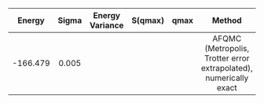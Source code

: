 | Energy        | Sigma           | Energy Variance  | S(qmax) | qmax | Method | Data repository|
| :-------------: |:-------------:| :-----:| :-------------: |:-------------:| :-----:|:-----:|
|-166.479|0.005||||AFQMC (Metropolis, Trotter error extrapolated), numerically exact||
